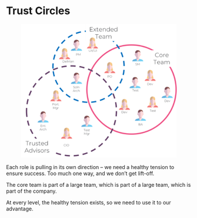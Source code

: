 # Trust Circles

<figure><img src="../../.gitbook/assets/image (7) (1).png" alt=""><figcaption></figcaption></figure>

Each role is pulling in its own direction – we need a healthy tension to ensure success. Too much one way, and we don’t get lift-off.&#x20;

The core team is part of a large team, which is part of a large team, which is part of the company.&#x20;

At every level, the healthy tension exists, so we need to use it to our advantage.
